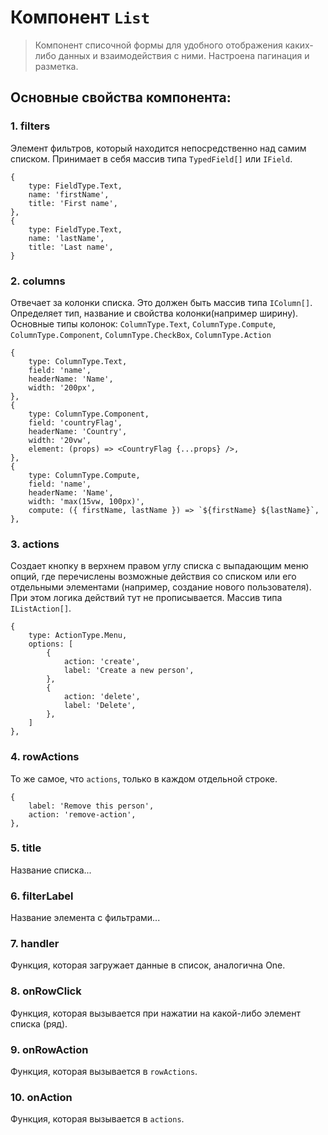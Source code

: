 # Компонент `List`

>  Компонент списочной формы для удобного отображения каких-либо данных и взаимодействия с ними. Настроена пагинация и разметка.

## Основные свойства компонента: 

### 1. filters

Элемент фильтров, который находится непосредственно над самим списком. Принимает в себя массив типа `TypedField[]` или `IField`. 

```tsx
{
    type: FieldType.Text,
    name: 'firstName',
    title: 'First name',
},
{
    type: FieldType.Text,
    name: 'lastName',
    title: 'Last name',
}
```

### 2. columns

Отвечает за колонки списка. Это должен быть массив типа `IColumn[]`. Определяет тип, название и свойства колонки(например ширину). Основные типы колонок: `ColumnType.Text`, `ColumnType.Compute`, `ColumnType.Component`, `ColumnType.CheckBox`, `ColumnType.Action` 

```tsx
{
    type: ColumnType.Text,
    field: 'name',
    headerName: 'Name',
    width: '200px',
},
{
    type: ColumnType.Component,
    field: 'countryFlag',
    headerName: 'Country',
    width: '20vw',
    element: (props) => <CountryFlag {...props} />,
},
{
    type: ColumnType.Compute,
    field: 'name',
    headerName: 'Name',
    width: 'max(15vw, 100px)',
    compute: ({ firstName, lastName }) => `${firstName} ${lastName}`,  
},
```

### 3. actions

Создает кнопку в верхнем правом углу списка с выпадающим меню опций, где перечислены возможные действия со списком или его отдельными элементами (например, создание нового пользователя). При этом логика действий тут не прописывается. Массив типа `IListAction[]`.

```tsx
{
    type: ActionType.Menu,
    options: [
        {
            action: 'create',
            label: 'Create a new person',
        },
        {
            action: 'delete',
            label: 'Delete',
        },
    ]
},
```

### 4. rowActions

То же самое, что `actions`, только в каждом отдельной строке. 

```tsx
{
    label: 'Remove this person',
    action: 'remove-action',
},
```

### 5. title

Название списка...

### 6. filterLabel

Название элемента с фильтрами...

### 7. handler

Функция, которая загружает данные в список, аналогична One.

### 8. onRowClick

Функция, которая вызывается при нажатии на какой-либо элемент списка (ряд).

### 9. onRowAction

Функция, которая вызывается в `rowActions`.

### 10. onAction

Функция, которая вызывается в `actions`.
